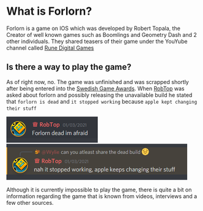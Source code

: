 # What is Forlorn?

Forlorn is a game on IOS which was developed by Robert Topala, the Creator of well known games such as Boomlings and Geometry Dash and 2 other individuals. They shared teasers of their game under the YouYube channel called [Rune Digital Games](https://www.youtube.com/channel/UCDi6Bibo-8B32Q_cuEvWQJQ)

## Is there a way to play the game?

As of right now, no. The game was unfinished and was scrapped shortly after being entered into the [Swedish Game Awards](https://www.gameawards.se/). When [RobTop](https://geometry-dash.fandom.com/wiki/Robert_Topala) was asked about forlorn and possibly releasing the unavailable build he stated that `forlorn is dead` and `it stopped working` because `apple kept changing their stuff`

![Forlorn-dead.png](https://raw.githubusercontent.com/Wyliemaster/forlorn-Docs/main/misc/misc-images/forlorn-dead.PNG)
![Forlorn-dead2.png](https://raw.githubusercontent.com/Wyliemaster/forlorn-Docs/main/misc/misc-images/forlorn-dead2.PNG)

Although it is currently impossible to play the game, there is quite a bit on information regarding the game that is known from videos, interviews and a few other sources.
